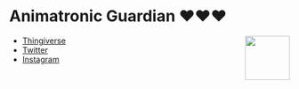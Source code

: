 # Animatronic Guardian ❤❤❤

<img align="right" width="80" src="./img/guardian2.png" />

- [Thingiverse](https://www.thingiverse.com/thing:3552801)
- [Twitter](https://twitter.com/Zerrotajo/status/1312812015161835521)
- [Instagram](https://www.instagram.com/therobotguardian/)
